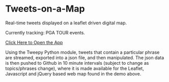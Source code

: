 # Tweets-on-a-Map
Real-time tweets displayed on a leaflet driven digital map. 

Currently tracking: PGA TOUR events.

<a href="https://fitzpk.github.io/Tweets-on-a-Map/">Click Here to Open the App</a>

Using the Tweepy Python module, tweets that contain a particular phrase are streamed, exported into a json file, and then manipulated. The json data is then pushed to Github in 10 minute intervals (subject to change as topics/phrases change), where it is made available for the Leaflet, Javascript and jQuery based web map found in the demo above.
